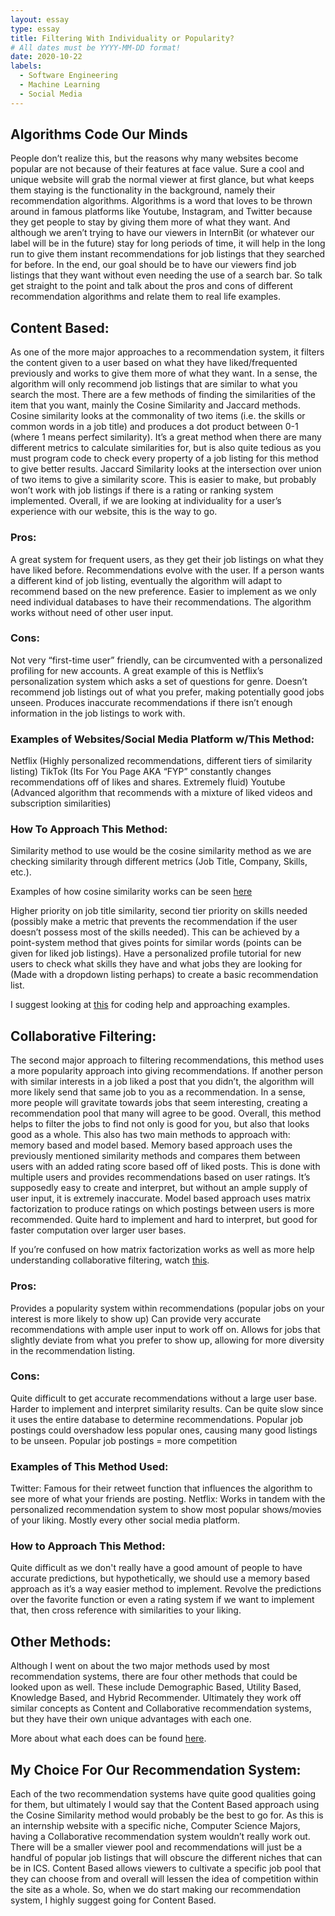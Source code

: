 ```yaml
---
layout: essay
type: essay
title: Filtering With Individuality or Popularity?
# All dates must be YYYY-MM-DD format!
date: 2020-10-22
labels:
  - Software Engineering
  - Machine Learning
  - Social Media
---
```

## Algorithms Code Our Minds
People don’t realize this, but the reasons why many websites become popular are not because of their features at face value. Sure a cool and unique website will grab the normal viewer at first glance, but what keeps them staying is the functionality in the background, namely their recommendation algorithms. Algorithms is a word that loves to be thrown around in famous platforms like Youtube, Instagram, and Twitter because they get people to stay by giving them more of what they want. And although we aren’t trying to have our viewers in InternBit (or whatever our label will be in the future) stay for long periods of time, it will help in the long run to give them instant recommendations for job listings that they searched for before. In the end, our goal should be to have our viewers find job listings that they want without even needing the use of a search bar. So talk get straight to the point and talk about the pros and cons of different recommendation algorithms and relate them to real life examples.

## Content Based:
As one of the more major approaches to a recommendation system, it filters the content given to a user based on what they have liked/frequented previously and works to give them more of what they want. In a sense, the algorithm will only recommend job listings that are similar to what you search the most. 
There are a few methods of finding the similarities of the item that you want, mainly the Cosine Similarity and Jaccard methods. Cosine similarity looks at the commonality of two items (i.e. the skills or common words in a job title) and produces a dot product between 0-1 (where 1 means perfect similarity). It’s a great method when there are many different metrics to calculate similarities for, but is also quite tedious as you must program code to check every property of a job listing for this method to give better results. Jaccard Similarity looks at the intersection over union of two items to give a similarity score. This is easier to make, but probably won’t work with job listings if there is a rating or ranking system implemented. Overall, if we are looking at individuality for a user’s experience with our website, this is the way to go.

### Pros:
A great system for frequent users, as they get their job listings on what they have liked before.
Recommendations evolve with the user. If a person wants a different kind of job listing, eventually the algorithm will adapt to recommend based on the new preference.
Easier to implement as we only need individual databases to have their recommendations.
The algorithm works without need of other user input.

### Cons:
Not very “first-time user” friendly, can be circumvented with a personalized profiling for new accounts. A great example of this is Netflix’s personalization system which asks a set of questions for genre.
Doesn’t recommend job listings out of what you prefer, making potentially good jobs unseen.
Produces inaccurate recommendations if there isn’t enough information in the job listings to work with.

### Examples of Websites/Social Media Platform w/This Method:
Netflix (Highly personalized recommendations, different tiers of similarity listing)
TikTok (Its For You Page AKA “FYP” constantly changes recommendations off of likes and shares. Extremely fluid)
Youtube (Advanced algorithm that recommends with a mixture of liked videos and subscription similarities)

### How To Approach This Method:
Similarity method to use would be the cosine similarity method as we are checking similarity through different metrics (Job Title, Company, Skills, etc.).

Examples of how cosine similarity works can be seen [here](https://www.machinelearningplus.com/nlp/cosine-similarity/)

Higher priority on job title similarity, second tier priority on skills needed (possibly make a metric that prevents the recommendation if the user doesn’t possess most of the skills needed). This can be achieved by a point-system method that gives points for similar words (points can be given for liked job listings).
Have a personalized profile tutorial for new users to check what skills they have and what jobs they are looking for (Made with a dropdown listing perhaps) to create a basic recommendation list.

I suggest looking at [this](https://towardsdatascience.com/how-to-build-from-scratch-a-content-based-movie-recommender-with-natural-language-processing-25ad400eb243) for coding help and approaching examples.


## Collaborative Filtering:
The second major approach to filtering recommendations, this method uses a more popularity approach into giving recommendations. If another person with similar interests in a job liked a post that you didn’t, the algorithm will more likely send that same job to you as a recommendation. In a sense, more people will gravitate towards jobs that seem interesting, creating a recommendation pool that many will agree to be good. Overall, this method helps to filter the jobs to find not only is good for you, but also that looks good as a whole. 
This also has two main methods to approach with: memory based and model based. Memory based approach uses the previously mentioned similarity methods and compares them between users with an added rating score based off of liked posts. This is done with multiple users and provides recommendations based on user ratings. It’s supposedly easy to create and interpret, but without an ample supply of user input, it is extremely inaccurate. Model based approach uses matrix factorization to produce ratings on which postings between users is more recommended. Quite hard to implement and hard to interpret, but good for faster computation over larger user bases. 

If you’re confused on how matrix factorization works as well as more help understanding collaborative filtering, watch [this](https://www.youtube.com/watch?v=n3RKsY2H-NE). 

### Pros:
Provides a popularity system within recommendations (popular jobs on your interest is more likely to show up)
Can provide very accurate recommendations with ample user input to work off on.
Allows for jobs that slightly deviate from what you prefer to show up, allowing for more diversity in the recommendation listing.

### Cons:
Quite difficult to get accurate recommendations without a large user base.
Harder to implement and interpret similarity results.
Can be quite slow since it uses the entire database to determine recommendations.
Popular job postings could overshadow less popular ones, causing many good listings to be unseen.
Popular job postings = more competition

### Examples of This Method Used:
Twitter: Famous for their retweet function that influences the algorithm to see more of what your friends are posting.
Netflix: Works in tandem with the personalized recommendation system to show most popular shows/movies of your liking.
Mostly every other social media platform.

### How to Approach This Method:
Quite difficult as we don't really have a good amount of people to have accurate predictions, but hypothetically, we should use a memory based approach as it’s a way easier method to implement. 
Revolve the predictions over the favorite function or even a rating system if we want to implement that, then cross reference with similarities to your liking.

## Other Methods:
Although I went on about the two major methods used by most recommendation systems, there are four other methods that could be looked upon as well. These include Demographic Based, Utility Based, Knowledge Based, and Hybrid Recommender. Ultimately they work off similar concepts as Content and Collaborative recommendation systems, but they have their own unique advantages with each one. 

More about what each does can be found [here](https://www.bluepiit.com/blog/classifying-recommender-systems/#:~:text=There%20are%20majorly%20six%20types,system%20and%20Hybrid%20recommender%20system).

## My Choice For Our Recommendation System:
Each of the two recommendation systems have quite good qualities going for them, but ultimately I would say that the Content Based approach using the Cosine Similarity method would probably be the best to go for. As this is an internship website with a specific niche, Computer Science Majors, having a Collaborative recommendation system wouldn’t really work out. There will be a smaller viewer pool and recommendations will just be a handful of popular job listings that will obscure the different niches that can be in ICS. Content Based allows viewers to cultivate a specific job pool that they can choose from and overall will lessen the idea of competition within the site as a whole. So, when we do start making our recommendation system, I highly suggest going for Content Based.
 
